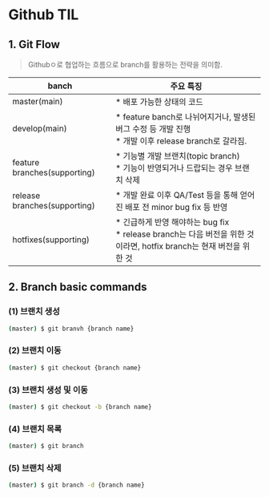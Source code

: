# Github TIL

## 1. Git Flow
> Githubㅇ로 협업하는 흐름으로 branch를 활용하는 전략을 의미함.

banch | 주요 특징 | 
---- | ---- | 
master(main) |  * 배포 가능한 상태의 코드  | 
develop(main) | * feature banch로 나뉘어지거나, 발생된 버그 수정 등 개발 진행 <br/>* 개발 이후 release branch로 갈라짐. |
feature branches(supporting) | * 기능별 개발 브랜치(topic branch) <br/> * 기능이 반영되거나 드랍되는 경우 브랜치 삭제 |
release branches(supporting) | * 개발 완료 이후 QA/Test 등을 통해 얻어진 배포 전 minor bug fix 등 반영 |
hotfixes(supporting) | * 긴급하게 반영 해야하는 bug fix <br/>* release branch는 다음 버전을 위한 것이라면, hotfix branch는 현재 버전을 위한 것 |

## 2. Branch basic commands

### (1) 브랜치 생성 
```bash
(master) $ git branvh {branch name}
```

### (2) 브랜치 이동 
```bash
(master) $ git checkout {branch name}
```

### (3) 브랜치 생성 및 이동 
```bash
(master) $ git checkout -b {branch name}
```



### (4) 브랜치 목록 
```bash
(master) $ git branch
```



### (5) 브랜치 삭제
```bash
(master) $ git branch -d {branch name}
```




